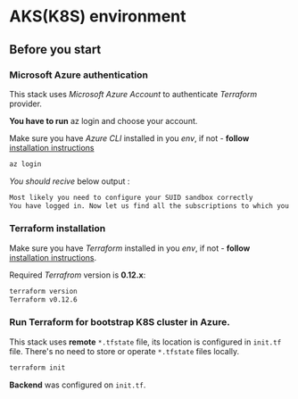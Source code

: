 # AKS(K8S) environment

## Before you start

### Microsoft Azure  authentication

This stack uses *Microsoft Azure Account* to authenticate *Terraform* provider.

**You have to run** az login and choose your account.

Make sure you have *Azure CLI* installed in you *env*, if not - **follow** [installation instructions](https://docs.microsoft.com/pl-pl/cli/azure/install-azure-cli?view=azure-cli-latest)

```bash
az login
```

*You should recive* below output :

```bash
Most likely you need to configure your SUID sandbox correctly
You have logged in. Now let us find all the subscriptions to which you have access...
```
### Terraform installation

Make sure you have *Terraform* installed in you *env*, if not - **follow** [installation instructions](https://learn.hashicorp.com/terraform/getting-started/install.html).

Required *Terrafrom* version is **0.12.x**:

```bash
terraform version
Terraform v0.12.6
```

### Run Terraform for bootstrap K8S cluster in Azure.

This stack uses **remote** `*.tfstate` file, its location is configured in `init.tf` file. There's no need to store or operate `*.tfstate` files locally.

```bash
terraform init
```
**Backend** was configured on `init.tf`.
